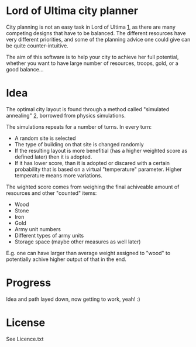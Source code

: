 Lord of Ultima city planner
===========================

City planning is not an easy task in Lord of Ultima [1], as there are many
competing designs that have to be balanced. The different resources have
very different priorities, and some of the planning advice one could give
can be quite counter-intuitive.

The aim of this software is to help your city to achieve her full potential,
whether you want to have large number of resources, troops, gold, or a good
balance...


Idea
====

The optimal city layout is found through a method called "simulated
annealing" [2], borrowed from physics simulations.

The simulations repeats for a number of turns. In every turn:
* A random site is selected
* The type of building on that site is changed randomly
* If the resulting layout is more benefitial (has a higher weighted score
as defined later) then it is adopted.
* If it has lower score, than it is adopted or discared with a certain
probability that is based on a virtual "temperature" parameter. Higher
temperature means more variations.

The wighted score comes from weighing the final achiveable amount of
resources and other "counted" items:
* Wood
* Stone
* Iron
* Gold
* Army unit numbers
* Different types of army units
* Storage space
(maybe other measures as well later)

E.g. one can have larger than average weight assigned to "wood" to potentially 
achive higher output of that in the end.

Progress
========

Idea and path layed down, now getting to work, yeah! :)

License
=======

See Licence.txt

[1]: http://lordofultima.com/ "Lord of Ultima"
[2]: http://en.wikipedia.org/wiki/Simulated_annealing "Wikipedia: Simulated annealing"